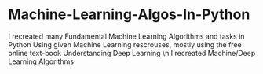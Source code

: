 # Machine-Learning-Algos-In-Python
I recreated many Fundamental Machine Learning Algorithms and tasks in Python
Using given Machine Learning rescrouses, mostly using the free online text-book Understanding Deep Learning \n
I recreated Machine/Deep Learning Algorithms
